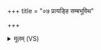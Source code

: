 +++
title = "०७ प्रत्यङ्हि सम्बभूविथ"

+++
<details><summary>मूलम् (VS)</summary>

प्र॒त्यङ्हि सं॑ब॒भूवि॑थ प्रती॒चीन॑फल॒स्त्वम्।  
सर्वा॒न्मच्छ॒पथाँ अधि॒ वरी॑यो यावया व॒धम् ॥
</details>